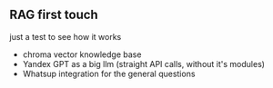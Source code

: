 ## RAG first touch
just a test to see how it works

- chroma vector knowledge base
- Yandex GPT as a big llm (straight API calls, without it's modules)
- Whatsup integration for the general questions